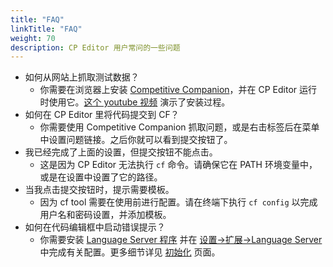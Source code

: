```yaml
---
title: "FAQ"
linkTitle: "FAQ"
weight: 70
description: CP Editor 用户常问的一些问题
---
```


-   如何从网站上抓取测试数据？
    -   你需要在浏览器上安装 [Competitive Companion](https://github.com/jmerle/competitive-companion)，并在 CP Editor 运行时使用它。[这个 youtube 视频](https://youtu.be/IVx1rSqYz7c) 演示了安装过程。
-   如何在 CP Editor 里将代码提交到 CF？
    -   你需要使用 Competitive Companion 抓取问题，或是右击标签后在菜单中设置问题链接。之后你就可以看到提交按钮了。
-   我已经完成了上面的设置，但提交按钮不能点击。
    -   这是因为 CP Editor 无法执行 `cf` 命令。请确保它在 PATH 环境变量中，或是在设置中设置了它的路径。
-   当我点击提交按钮时，提示需要模板。
    -   因为 cf tool 需要在使用前进行配置。请在终端下执行 `cf config` 以完成用户名和密码设置，并添加模板。
-   如何在代码编辑框中启动错误提示？
    -   你需要安装 [Language Server 程序](https://microsoft.github.io/language-server-protocol/implementors/servers/) 并在 [设置->扩展->Language Server](../preferences/extensions/_index.zh.md#language-server) 中完成有关配置。更多细节详见 [初始化](../setup/_index.zh.md) 页面。
